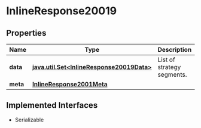 

# InlineResponse20019


## Properties

Name | Type | Description | Notes
------------ | ------------- | ------------- | -------------
**data** | [**java.util.Set&lt;InlineResponse20019Data&gt;**](InlineResponse20019Data.md) | List of strategy segments. |  [optional]
**meta** | [**InlineResponse2001Meta**](InlineResponse2001Meta.md) |  |  [optional]


## Implemented Interfaces

* Serializable


